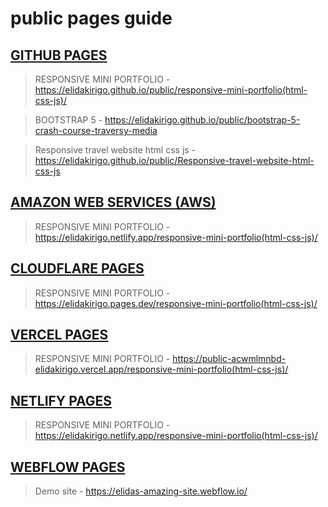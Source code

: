 # public pages guide

## [GITHUB PAGES ](https://elidakirigo.github.io/public/)

> RESPONSIVE MINI PORTFOLIO - https://elidakirigo.github.io/public/responsive-mini-portfolio(html-css-js)/ 

> BOOTSTRAP 5 - https://elidakirigo.github.io/public/bootstrap-5-crash-course-traversy-media

> Responsive travel website html css js - https://elidakirigo.github.io/public/Responsive-travel-website-html-css-js

## [AMAZON WEB SERVICES (AWS)](elidakirigo.netlify.app/)

> RESPONSIVE MINI PORTFOLIO - https://elidakirigo.netlify.app/responsive-mini-portfolio(html-css-js)/

## [CLOUDFLARE PAGES](https://elidakirigo.pages.dev/)

> RESPONSIVE MINI PORTFOLIO - https://elidakirigo.pages.dev/responsive-mini-portfolio(html-css-js)/

## [VERCEL PAGES](https://public-acwmlmnbd-elidakirigo.vercel.app/)

> RESPONSIVE MINI PORTFOLIO - https://public-acwmlmnbd-elidakirigo.vercel.app/responsive-mini-portfolio(html-css-js)/

## [NETLIFY PAGES](elidakirigo.netlify.app/)

> RESPONSIVE MINI PORTFOLIO - https://elidakirigo.netlify.app/responsive-mini-portfolio(html-css-js)/

## [WEBFLOW PAGES](https://elidas-amazing-site.webflow.io/)

> Demo site - https://elidas-amazing-site.webflow.io/
